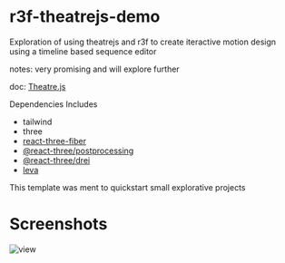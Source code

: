 # r3f-theatrejs-demo

Exploration of using theatrejs and r3f to create iteractive motion design using a timeline based sequence editor

notes: very promising and will explore further

doc: [Theatre.js](https://www.theatrejs.com)

Dependencies Includes

* tailwind
* three
* [react-three-fiber](https://docs.pmnd.rs/react-three-fiber/getting-started/introduction)
* [@react-three/postprocessing](https://github.com/pmndrs/react-postprocessing)
* [@react-three/drei](https://github.com/pmndrs/drei)
* [leva](https://github.com/pmndrs/leva)


This template was ment to quickstart small explorative projects

# Screenshots
![view](https://cdn.discordapp.com/attachments/1094841504616427520/1094842366780784701/Screen_Recording_2023-04-10_at_12_25_15_AM_AdobeExpress.gif)

